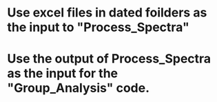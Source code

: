 # Use excel files in dated foilders as the input to "Process_Spectra"
# Use the output of Process_Spectra as the input for the "Group_Analysis" code.
